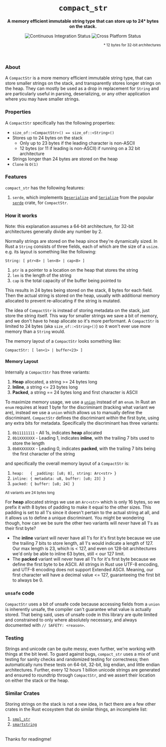 <div align="center">
  <h1><code>compact_str</code></h1>
  <p><strong>A memory efficient immutable string type that can store up to 24* bytes on the stack.</strong></p>
  
  <img alt="Continuous Integration Status" src="https://github.com/ParkMyCar/compact_str/actions/workflows/ci.yml/badge.svg?event=push"/>
  <img alt="Cross Platform Status" src="https://github.com/ParkMyCar/compact_str/actions/workflows/cross_platform.yml/badge.svg?event=push"/>
  
  <p  align=right><sub>* 12 bytes for 32-bit architectures</sub></p>
</div>

<br />

### About
A `CompactStr` is a more memory efficient immutable string type, that can store smaller strings on the stack, and transparently stores longer strings on the heap. 
They can mostly be used as a drop in replacement for `String` and are particularly useful in parsing, deserializing, or any other application where you may
have smaller strings.

### Properties
A `CompactStr` specifically has the following properties:
  * `size_of::<CompactStr>() == size_of::<String>()`
  * Stores up to 24 bytes on the stack
    * Only up to 23 bytes if the leading character is non-ASCII
    * 12 bytes (or 11 if leading is non-ASCII) if running on a 32 bit architecture
  * Strings longer than 24 bytes are stored on the heap
  * `Clone` is `O(1)`

### Features
`compact_str` has the following features:
1. `serde`, which implements [`Deserialize`](https://docs.rs/serde/latest/serde/trait.Deserialize.html) and [`Serialize`](https://docs.rs/serde/latest/serde/trait.Serialize.html) from the popular [`serde`](https://docs.rs/serde/latest/serde/) crate, for `CompactStr`.

### How it works
Note: this explanation assumes a 64-bit architecture, for 32-bit architectures generally divide any number by 2.

Normally strings are stored on the heap since they're dynamically sized. In Rust a `String` consists of three fields, each of which are the size of a `usize`.
e.g. its layout is something like the following:

`String: [ ptr<8> | len<8> | cap<8> ]`
1. `ptr` is a pointer to a location on the heap that stores the string
2. `len` is the length of the string
3. `cap` is the total capacity of the buffer being pointed to

This results in 24 bytes being stored on the stack, 8 bytes for each field. Then the actual string is stored on the heap, usually with additional memory allocated to prevent re-allocating if the string is mutated.

The idea of `CompactStr` is instead of storing metadata on the stack, just store the string itself. This way for smaller strings we save a bit of memory, and we 
don't have to heap allocate so it's more performant. A `CompactStr` is limited to 24 bytes (aka `size_of::<String>()`) so it won't ever use more memory than a 
`String` would.

The memory layout of a `CompactStr` looks something like:

`CompactStr: [ len<1> | buffer<23> ]`

#### Memory Layout
Internally a `CompactStr` has three variants:
1. **Heap** allocated, a string >= 24 bytes long
2. **Inline**, a string <= 23 bytes long
3. **Packed**, a string == 24 bytes long and first character is ASCII

To maximize memory usage, we use a [`union`](https://doc.rust-lang.org/reference/items/unions.html) instead of an `enum`. In Rust an `enum` requires at least 1 byte
for the discriminant (tracking what variant we are), instead we use a `union` which allows us to manually define the discriminant. `CompactStr` defines the 
discriminant *within* the first byte, using any extra bits for metadata. Specifically the discriminant has three variants:

1. `0b11111111` - All 1s, indicates **heap** allocated
2. `0b1XXXXXXX` - Leading 1, indicates **inline**, with the trailing 7 bits used to store the length
3. `0b0XXXXXXX` - Leading 0, indicates **packed**, with the trailing 7 bits being the first character of the string

and specifically the overall memory layout of a `CompactStr` is:

1. `heap:   { _padding: [u8; 8], string: Arc<str> }`
2. `inline: { metadata: u8, buffer: [u8; 23] }`
3. `packed: { buffer: [u8; 24] }`

<sub>All variants are 24 bytes long</sub>


For **heap** allocated strings we use an `Arc<str>` which is only 16 bytes, so we prefix it with 8 bytes of padding to make it equal to the other sizes. This 
padding is set to all 1's since it doesn't pertain to the actual string at all, and it allows us to define a unique discriminant. You might be wondering though, how
can we be sure the other two variants will *never* have all 1's as their first byte?
  * The **inline** variant will never have all 1's for it's first byte because we use the trailing 7 bits to store length, all 1's would indicate a length of 127. Our max length is 23, which is < 127, and even on 128-bit architectures we'd only be able to inline 63 bytes, still < our 127 limit.
  * The **packed** variant will never have all 1's for it's first byte because we define the first byte to be ASCII. All strings in Rust use UTF-8 encoding, and UTF-8 encoding does not support Extended ASCII. Meaning, our first character will have a decimal value <= 127, guaranteeing the first bit to always be 0.

### `unsafe` code
`CompactStr` uses a bit of unsafe code because accessing fields from a `union` is inherently unsafe, the compiler can't guarantee what value is actually stored. 
That being said, uses of unsafe code in this library are quite limited and constrained to only where absolutely necessary, and always documented with 
`// SAFETY: <reason>`.

### Testing
Strings and unicode can be quite messy, even further, we're working with things at the bit level. To guard against bugs, `compact_str` uses a mix of unit testing 
for sanity checks and randomized testing for correctness; then automatically runs these tests on 64-bit, 32-bit, big endian, and little endian architectures. 
Further, every 12 hours 1 billion unicode strings are generated and ensured to roundtrip through `CompactStr`, and we assert their location on either the stack or
the heap.

### Similar Crates
Storing strings on the stack is not a new idea, in fact there are a few other crates in the Rust ecosystem that do similar things, an incomplete list:
1. [`smol_str`](https://crates.io/crates/smol_str)
2. [`smartstring`](https://crates.io/crates/smartstring)

<br />
Thanks for readingme!
